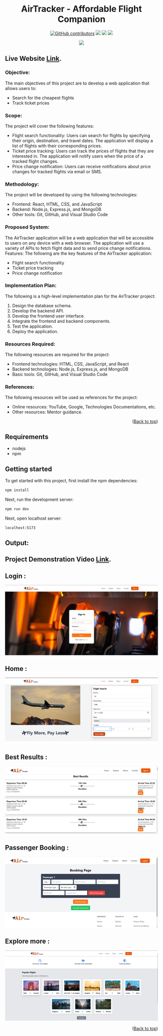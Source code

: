 <h1 align="center">AirTracker - Affordable Flight Companion</h1>
<div align="center">
<a href="https://github.com/sudhanshu-77/AirTracker/graphs/contributors"><img alt="GitHub contributors" src="https://img.shields.io/github/contributors/sudhanshu-77/AirTracker?color=2b9348"></a>
<a href="https://github.com/sudhanshu-77/AirTracker/issues"><img src="https://img.shields.io/github/issues/sudhanshu-77/AirTracker"></a>
<a><img src="https://img.shields.io/github/forks/sudhanshu-77/AirTracker"></a>
<a><img src="https://img.shields.io/github/stars/sudhanshu-77/AirTracker"></a>

[![](https://visitcount.itsvg.in/api?id=sudhanshu-77&label=Profile%20Views&color=1&icon=5&pretty=true)](https://visitcount.itsvg.in)
</div>



## <a align="left"> Live Website </a> [Link](https://airtraker.netlify.app/).


### Objective:
The main objectives of this project are to develop a web application that allows users to:
* 	Search for the cheapest flights
* 	Track ticket prices
  
### Scope:
The project will cover the following features:
* 	Flight search functionality: Users can search for flights by specifying their origin, destination, and travel dates. The application will display a list of flights with their corresponding prices.
* 	Ticket price tracking: Users can track the prices of flights that they are interested in. The application will notify users when the price of a tracked flight changes.
* 	Price change notification: Users can receive notifications about price changes for tracked flights via email or SMS.

### Methodology:
The project will be developed by using the following technologies:
* 	Frontend: React, HTML, CSS, and JavaScript
* 	Backend: Node.js, Express.js, and MongoDB
* 	Other tools: Git, GitHub, and Visual Studio Code

### Proposed System:
The AirTracker application will be a web application that will be accessible to users on any device with a web browser. The application will use a variety of APIs to fetch flight data and to send price change notifications.
Features:
The following are the key features of the AirTracker application:
* 	Flight search functionality
* 	Ticket price tracking
* 	Price change notification

### Implementation Plan:
The following is a high-level implementation plan for the AirTracker project:
1.	Design the database schema.
2.	Develop the backend API.
3.	Develop the frontend user interface.
4.	Integrate the frontend and backend components.
5.	Test the application.
6.	Deploy the application.

### Resources Required:
The following resources are required for the project:
* 	Frontend technologies: HTML, CSS, JavaScript, and React
* 	Backend technologies: Node.js, Express.js, and MongoDB
* 	Basic tools: Git, GitHub, and Visual Studio Code

### References:
The following resources will be used as references for the project:
* Online resources: YouTube, Google, Technologies Documentations, etc.
* Other resources: Mentor guidance.
<p align="right">(<a href="#top">Back to top</a>)</p>

## Requirements

- nodejs
- npm

## Getting started

To get started with this project, first install the npm dependencies:

```bash
npm install
```

Next, run the development server:

```bash
npm run dev
```
Next, open localhost server:

```bash
localhost:5173
```



## Output:

## <a align="left"> Project Demonstration Video </a> [Link](https://youtu.be/O0dEew24_XM?si=XBNtTMTE5BO2LzJH).

## Login :
![Output Screen shot](ImagesOutput/login.png)

## Home :
![Output Screen shot](ImagesOutput/home.png)

## Best Results :
![Output Screen shot](ImagesOutput/result.png)

## Passenger Booking :
![Output Screen shot](ImagesOutput/book.png)

## Explore more :
![Output Screen shot](ImagesOutput/explore.png)

<p align="right">(<a href="#top">Back to top</a>)</p>






